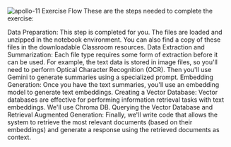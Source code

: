 ![apollo-11](https://github.com/user-attachments/assets/56d57a4f-aebc-4fb5-8be9-84e295b192c9)
Exercise Flow
These are the steps needed to complete the exercise:

Data Preparation: This step is completed for you. The files are loaded and unzipped in the notebook environment. You can also find a copy of these files in the downloadable Classroom resources.
Data Extraction and Summarization: Each file type requires some form of extraction before it can be used. For example, the text data is stored in image files, so you'll need to perform Optical Character Recognition (OCR). Then you'll use Gemini to generate summaries using a specialized prompt.
Embedding Generation: Once you have the text summaries, you'll use an embedding model to generate text embeddings.
Creating a Vector Database: Vector databases are effective for performing information retrieval tasks with text embeddings. We'll use Chroma DB.
Querying the Vector Database and Retrieval Augmented Generation: Finally, we'll write code that allows the system to retrieve the most relevant documents (based on their embeddings) and generate a response using the retrieved documents as context.
